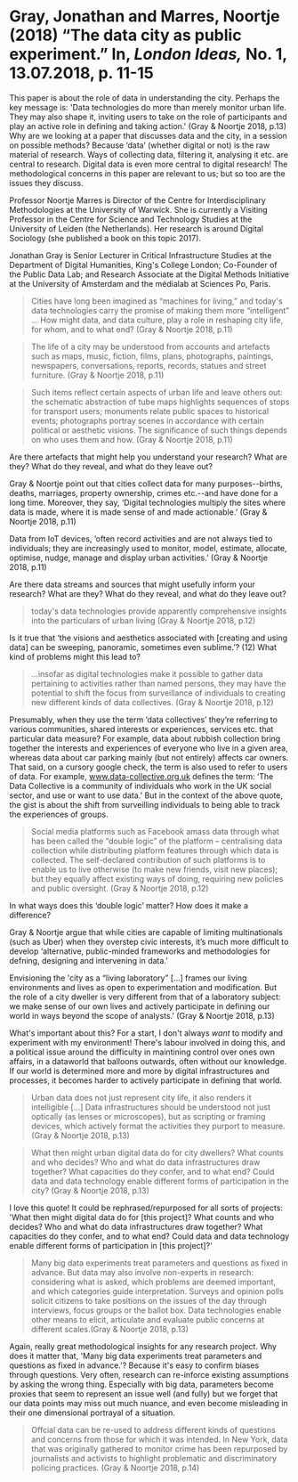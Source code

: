 # Gray, Jonathan and Marres, Noortje (2018) “The data city as public experiment.” In, *London Ideas,* No. 1, 13.07.2018, p. 11-15

This paper is about the role of data in understanding the city. Perhaps the key message is: 'Data technologies do more than merely monitor urban life. They may also shape it, inviting users to take on the role of participants and play an active role in defining and taking action.' (Gray & Noortje 2018, p.13) Why are we looking at a paper that discusses data and the city, in a session on possible methods? Because ‘data’ (whether digital or not) is the raw material of research. Ways of collecting data, filtering it, analysing it etc. are central to research. Digital data is even more central to digital research! The methodological concerns in this paper are relevant to us; but so too are the issues they discuss. 

Professor Noortje Marres is Director of the Centre for Interdisciplinary Methodologies at the University of Warwick. She is currently a Visiting Professor in the Centre for Science and Technology Studies at the University of Leiden (the Netherlands). Her research is around Digital Sociology (she published a book on this topic 2017). 

Jonathan Gray is Senior Lecturer in Critical Infrastructure Studies at the Department of Digital Humanities, King's College London; Co-Founder of the Public Data Lab; and Research Associate at the Digital Methods Initiative at the University of Amsterdam and the médialab at Sciences Po, Paris.

>Cities have long been imagined as “machines for living,” and today's data technologies carry the promise of making them more “intelligent” … How might data, and data culture, play a role in reshaping city life, for whom, and to what end? (Gray & Noortje 2018, p.11)

>The life of a city may be understood from accounts and artefacts such as maps, music, fiction, films, plans, photographs, paintings, newspapers, conversations, reports, records, statues and street furniture. (Gray & Noortje 2018, p.11)

>Such items reflect certain aspects of urban life and leave others out: the schematic abstraction of tube maps highlights sequences of stops for transport users; monuments relate public spaces to historical events; photographs portray scenes in accordance with certain political or aesthetic visions. The significance of such things depends on who uses them and how. (Gray & Noortje 2018, p.11)

Are there artefacts that might help you understand your research? What are they? 
What do they reveal, and what do they leave out?

Gray & Noortje point out that cities collect data for many purposes--births, deaths, marriages, property ownership, crimes etc.--and have done for a long time. Moreover, they say, ‘Digital technologies multiply the sites where data is made, where it is made sense of and made actionable.’ (Gray & Noortje 2018, p.11)

Data from IoT devices, ‘often record activities and are not always tied to individuals; they are increasingly used to monitor, model, estimate, allocate, optimise, nudge, manage and display urban activities.’ (Gray & Noortje 2018, p.11)

Are there data streams and sources that might usefully inform your research? What are they? What do they reveal, and what do they leave out?

> today's data technologies provide apparently comprehensive insights into the particulars of urban living (Gray & Noortje 2018, p.12)

Is it true that ‘the visions and aesthetics associated with \[creating and using data\] can be sweeping, panoramic, sometimes even sublime.’? (12) What kind of problems might this lead to?

>...insofar as digital technologies make it possible to gather data pertaining to activities rather than named persons, they may have the potential to shift the focus from surveillance of individuals to creating new different kinds of data collectives. (Gray & Noortje 2018, p.12)

Presumably, when they use the term ‘data collectives’ they’re referring to various communities, shared interests or experiences, services etc. that particular data measure? For example, data about rubbish collection bring together the interests and experiences of everyone who live in a given area, whereas data about car parking mainly (but not entirely) affects car owners. That said, on a cursory google check, the term is also used to refer to users of data. For example, www.data-collective.org.uk defines the term: ‘The Data Collective is a community of individuals who work in the UK social sector, and use or want to use data.’ But in the context of the above quote, the gist is about the shift from surveilling individuals to being able to track the experiences of groups.

> Social media platforms such as Facebook amass data through what has been called the “double logic” of the platform – centralising data collection while distributing platform features through which data is collected. The self-declared contribution of such platforms is to enable us to live otherwise (to make new friends, visit new places); but they equally affect existing ways of doing, requiring new policies and public oversight. (Gray & Noortje 2018, p.12)

In what ways does this ‘double logic’ matter? How does it make a difference?

Gray & Noortje argue that while cities are capable of limiting multinationals (such as Uber) when they overstep civic interests, it’s much more difficult to develop ‘alternative, public-minded frameworks and methodologies for defning, designing and intervening in data.’

Envisioning the 'city as a “living laboratory” \[...\] frames our living environments and lives as open to experimentation and modification. But the role of a city dweller is very different from that of a laboratory subject: we make sense of our own lives and actively participate in defining our world in ways beyond the scope of analysts.' (Gray & Noortje 2018, p.13)

What's important about this? For a start, I don't always *want* to modify and experiment with my environment! There's labour involved in doing this, and a political issue around the difficulty in maintining control over ones own affairs, in a dataworld that balloons outwards, often without our knowledge. If our world is determined more and more by digital infrastructures and processes, it becomes harder to actively participate in defining that world.

> Urban data does not just represent city life, it also renders it intelligible \[...\] Data infrastructures should be understood not just optically (as lenses or microscopes), but as scripting or framing devices, which actively format the activities they purport to measure. (Gray & Noortje 2018, p.13)

> What then might urban digital data do for city dwellers? What counts and who decides? Who and what do data infrastructures draw together? What capacities do they confer, and to what end? Could data and data technology enable different forms of participation in the city? (Gray & Noortje 2018, p.13)

I love this quote! It could be rephrased/repurposed for all sorts of projects:  'What then might digital data do for \[this project\]? What counts and who decides? Who and what do data infrastructures draw together? What capacities do they confer, and to what end? Could data and data technology enable different forms of participation in \[this project\]?' 

> Many big data experiments treat parameters and questions as fixed in advance. But data may also involve non-experts in research: considering what is asked, which problems are deemed important, and which categories guide interpretation. Surveys and opinion polls solicit citizens to take positions on the issues of the day through interviews, focus groups or the ballot box. Data technologies enable other means to elicit, articulate and evaluate public concerns at different scales.(Gray & Noortje 2018, p.13)

Again, really great methodological insights for any research project. Why does it matter that, 'Many big data experiments treat parameters and questions as fixed in advance.'? Because it's easy to confirm biases through questions. Very often, research can re-inforce existing assumptions by asking the wrong thing. Especially with big data, parameters become proxies that seem to represent an issue well (and fully) but we forget that our data points may miss out much nuance, and even become misleading in their one dimensional portrayal of a situation. 

> Offcial data can be re-used to address different kinds of questions and concerns from those for which it was intended. In New York, data that was originally gathered to monitor crime has been repurposed by journalists and activists to highlight problematic and discriminatory policing practices. (Gray & Noortje 2018, p.14)

